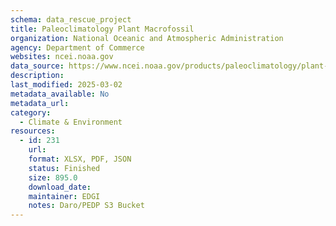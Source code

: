 ```yaml
---
schema: data_rescue_project 
title: Paleoclimatology Plant Macrofossil
organization: National Oceanic and Atmospheric Administration
agency: Department of Commerce
websites: ncei.noaa.gov
data_source: https://www.ncei.noaa.gov/products/paleoclimatology/plant-macrofossil
description: 
last_modified: 2025-03-02
metadata_available: No
metadata_url: 
category:
  - Climate & Environment 
resources:
  - id: 231
    url: 
    format: XLSX, PDF, JSON
    status: Finished
    size: 895.0
    download_date: 
    maintainer: EDGI
    notes: Daro/PEDP S3 Bucket
---
```


